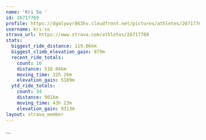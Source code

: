 ```yaml
---
name: 'Kri So '
id: 26717769
profile: https://dgalywyr863hv.cloudfront.net/pictures/athletes/26717769/7761026/13/large.jpg
username: kri-so
strava_url: https://www.strava.com/athletes/26717769
stats:
  biggest_ride_distance: 119.06km
  biggest_climb_elevation_gain: 979m
  recent_ride_totals:
    count: 16
    distance: 518.04km
    moving_time: 22h 26m
    elevation_gain: 5189m
  ytd_ride_totals:
    count: 34
    distance: 901km
    moving_time: 43h 23m
    elevation_gain: 9313m
layout: strava_member
--- 
```

...
